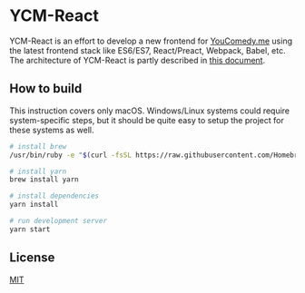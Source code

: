 # YCM-React
YCM-React is an effort to develop a new frontend for [YouComedy.me](http://youcomedy.me) using the latest frontend stack like ES6/ES7, React/Preact, Webpack, Babel, etc. The architecture of YCM-React is partly described in [this document](https://github.com/slmgc/preact-baobab-template/blob/master/README.md).

## How to build
This instruction covers only macOS. Windows/Linux systems could require system-specific steps, but it should be quite easy to setup the project for these systems as well.

```bash
# install brew
/usr/bin/ruby -e "$(curl -fsSL https://raw.githubusercontent.com/Homebrew/install/master/install)"

# install yarn
brew install yarn

# install dependencies
yarn install

# run development server
yarn start
```

## License
[MIT](https://github.com/YouComedy/ycm-react/blob/master/LICENSE)